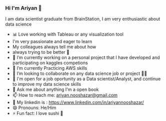 ### Hi I'm Ariyan 👋
I am data scientist graduate from BrainStation, I am very enthusiastic about data science
- :bar_chart: Love working with Tableau or any visualization tool
- I'm very passionate and eager to learn
- My colleagues always tell me about how 
- always trying to be better 💪 	
- 🔭 I’m currently working on a personal project that I have developed and participating on kaggles competions
- 🌱 I’m currently Practicing AWS skills
- 👯 I’m looking to collaborate on any data science job or project 👨‍🔬
- 🙂 I'm open for a job oportunity as a Data scientist/Analyst, and continue to improve my data science skills
- 💬 Ask me about anything I'm a open book
- 📫 How to reach me: ariyan.nooshazar@gmail.com
- 🔗 My linkedin is : https://www.linkedin.com/in/ariyannooshazar/
- 😄 Pronouns: He/Him
- ⚡ Fun fact: I love sushi 🍣
<!--
**Arita09/Arita09** is a ✨ _special_ ✨ repository because its `README.md` (this file) appears on your GitHub profile.

Here are some ideas to get you started:
- 🔭 I’m currently working on personal project I have developed and participating on kaggles competions
- 🌱 I’m currently learning/Practicing AWS
- 👯 I’m looking to collaborate on AI
- 🤔 I’m looking for help with anything
- 💬 Ask me about anything I'm a open book
- 📫 How to reach me: ariyan.nooshazar@gmail.com
- 😄 Pronouns: He/Him
- ⚡ Fun fact: I love sushi :sushi:
-->
